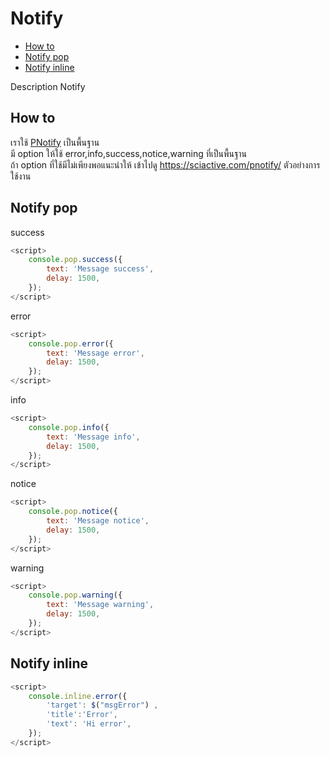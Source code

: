 # Notify

-   [How to](#how-to)
-   [Notify pop](#notify-pop)
-   [Notify inline](#notify-inline)

Description Notify

## How to

เราใช้ [PNotify](https://sciactive.com/pnotify/) เป็นพื้นฐาน
<br>
มี option ให้ใช้ error,info,success,notice,warning ที่เป็นพื้นฐาน
<br>
ถ้า option ที่ใช้มีไม่เพียงพอแนะนำให้ เข้าไปดู https://sciactive.com/pnotify/
ตัวอย่างการใช้งาน

## Notify pop

success

```js
<script>
    console.pop.success({
        text: 'Message success',
        delay: 1500,
    });
</script>
```

error

```js
<script>
    console.pop.error({
        text: 'Message error',
        delay: 1500,
    });
</script>
```

info

```js
<script>
    console.pop.info({
        text: 'Message info',
        delay: 1500,
    });
</script>
```

notice

```js
<script>
    console.pop.notice({
        text: 'Message notice',
        delay: 1500,
    });
</script>
```

warning

```js
<script>
    console.pop.warning({
        text: 'Message warning',
        delay: 1500,
    });
</script>
```

## Notify inline

```js
<script>
    console.inline.error({
        'target': $("msgError") ,
        'title':'Error',
        'text': 'Hi error',
    });
</script>
```
